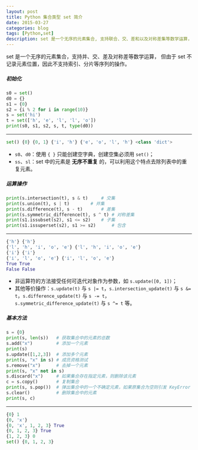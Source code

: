 ```yaml
---
layout: post
title: Python 集合类型 set 简介
date: 2015-03-27
categories: blog
tags: [Python,set]
description: set 是一个无序的元素集合, 支持联合、交、差和以及对称差集等数学运算， 但由于 set 不记录元素位置，因此不支持索引、分片等序列的操作。
---
```

set 是一个无序的元素集合，支持并、交、差及对称差等数学运算， 但由于 set 不记录元素位置，因此不支持索引、分片等序列的操作。

##### 初始化

```py
s0 = set()
d0 = {}
s1 = {0}
s2 = {i % 2 for i in range(10)}
s = set('hi')
t = set(['h', 'e', 'l', 'l', 'o'])
print(s0, s1, s2, s, t, type(d0))
```
---

```py
set() {0} {0, 1} {'i', 'h'} {'e', 'o', 'l', 'h'} <class 'dict'>
```

- `s0`、`d0`：使用 `{ }` 只能创建空字典，创建空集必须用 `set()`；
- `ss`、`sl`：set 中的元素是 **无序不重复** 的，可以利用这个特点去除列表中的重复元素。

##### 运算操作

```py
print(s.intersection(t), s & t)		# 交集
print(s.union(t), s | t) 		# 并集 
print(s.difference(t), s - t)		# 差集 
print(s.symmetric_difference(t), s ^ t)	# 对称差集 
print(s1.issubset(s2), s1 <= s2)	# 子集
print(s1.issuperset(s2), s1 >= s2)      # 包含
```
---

```py
{'h'} {'h'}
{'l', 'h', 'i', 'o', 'e'} {'l', 'h', 'i', 'o', 'e'}
{'i'} {'i'}
{'i', 'l', 'o', 'e'} {'i', 'l', 'o', 'e'}
True True
False False
```

- 非运算符的方法接受任何可迭代对象作为参数，如 `s.update([0, 1])`；
- 其他等价操作：`s.update(t)` 与 `s |= t`，`s.intersection_update(t)` 与 `s &= t`，`s.difference_update(t)` 与 `s -= t`，`s.symmetric_difference_update(t)` 与 `s ^= t` 等。

##### 基本方法

```py
s = {0}
print(s, len(s))   # 获取集合中的元素的总数
s.add("x")         # 添加一个元素
print(s)
s.update([1,2,3])  # 添加多个元素
print(s, "x" in s) # 成员资格测试
s.remove("x")      # 去掉一个元素
print(s, "x" not in s)  
s.discard("x")     # 如果集合存在指定元素，则删除该元素
c = s.copy()       # 复制集合     
print(s, s.pop())  # 弹出集合中的一个不确定元素，如果原集合为空则引发 KeyError
s.clear()          # 删除集合中的元素
print(s, c)
```
---

```py
{0} 1
{0, 'x'}
{0, 'x', 1, 2, 3} True
{0, 1, 2, 3} True
{1, 2, 3} 0
set() {0, 1, 2, 3}
```
